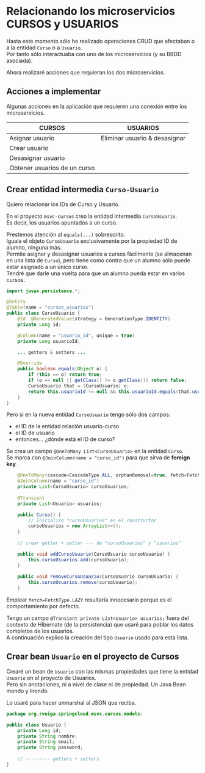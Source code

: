 # Relacionando los microservicios CURSOS y USUARIOS

Hasta este momento sólo he realizado operaciones CRUD que afectaban o a la entidad `Curso` o a `Usuario`. <br/>
Por tanto sólo interactuaba con uno de los microservicios (y su BBDD asociada). 

Ahora realizaré acciones que requieran los dos microservicios.

## Acciones a implementar
Algunas acciones en la aplicación que requieren una conexión entre los microservicios. 

| CURSOS | USUARIOS |
|---|---|
| Asignar usuario | Eliminar usuario & desasignar |
| Crear usuario |  |
| Desasignar usuario |  |
| Obtener usuarios de un curso |  |

## Crear entidad intermedia `Curso-Usuario` 
Quiero relacionar los IDs de Curso y Usuario. 

En el proyecto `msvc-cursos` creo la entidad intermedia `CursoUsuario`. <br/> 
Es decir, los usuarios apuntados a un curso. 

Prestemos atención al `equals(...)` sobrescrito. <br/> 
Iguala el objeto `CursoUsuario` exclusivamente por la propiedad ID de alumno, ninguna más. <br/> 
Permite asignar y desasignar usuarios a cursos fácilmente (se almacenan en una lista de `Curso`), 
pero tiene como contra que un alumno sólo puede estar asignado a un único curso.  <br/>
Tendré que darle una vuelta para que un alumno pueda estar en varios cursos.

```java
import javax.persistence.*;

@Entity
@Table(name = "cursos_usuarios")
public class CursoUsuario {
    @Id  @GeneratedValue(strategy = GenerationType.IDENTITY)
    private Long id;

    @Column(name = "usuario_id", unique = true)
    private Long usuarioId;

    ... getters & setters ...

    @Override
    public boolean equals(Object o) {
        if (this == o) return true;
        if (o == null || getClass() != o.getClass()) return false;
        CursoUsuario that = (CursoUsuario) o;
        return this.usuarioId != null && this.usuarioId.equals(that.usuarioId);
    }
}
```

Pero si en la nueva entidad `CursoUsuario` tengo sólo dos campos: 
- el ID de la entidad relación usuario-curso
- el ID de usuario
- entonces... ¿dónde está el ID de curso?

Se crea un campo `@OneToMany List<CursoUsuario>` en la entidad `Curso`. <br/>
Se marca con `@JoinColumn(name = "curso_id")` para que sirva de **foreign key** .

```java
    @OneToMany(cascade=CascadeType.ALL, orphanRemoval=true, fetch=FetchType.LAZY)
    @JoinColumn(name = "curso_id")
    private List<CursoUsuario> cursoUsuarios;
	
	@Transient
	private List<Usuario> usuarios;

    public Curso() {
        // Inicializo "cursoUsuarios" en el constructor
        cursoUsuarios = new ArrayList<>();
    }
    
    // crear getter + setter --- de "cursoUsuarios" y "usuarios"

    public void addCursoUsuario(CursoUsuario cursoUsuario) {
        this.cursoUsuarios.add(cursoUsuario);
    }
    
    public void removeCursoUsuario(CursoUsuario cursoUsuario) {
        this.cursoUsuarios.remove(cursoUsuario);
    }
```

Emplear `fetch=FetchType.LAZY` resultaría innecesario porque es el comportamiento por defecto. 

Tengo un campo `@Transient private List<Usuario> usuarios;` fuera del contexto de Hibernate 
(de la persistencia) que usaré para poblar los datos completos de los usuarios. <br/>
A continuación explico la creación del tipo `Usuario` usado para esta lista.


## Crear bean `Usuario` en el proyecto de Cursos
Crearé un bean de `Usuario` con las mismas propiedades que tiene la entidad `Usuario` en el proyecto de Usuarios. <br/> 
Pero sin anotaciones, ni a nivel de clase ni de propiedad. Un Java Bean mondo y lirondo. 

Lo usaré para hacer unmarshal al JSON que reciba. 

```java
package org.rveiga.springcloud.msvc.cursos.models;

public class Usuario {
    private Long id;
    private String nombre;
    private String email;
    private String password;
	
	// --------- getters + setters
}
```









